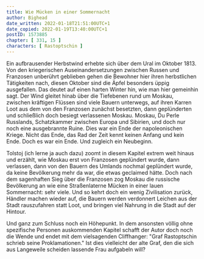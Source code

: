 ```yaml
---
title: Wie Mücken in einer Sommernacht
author: Bighead
date_written: 2022-01-18T21:51:00UTC+1
date_copied: 2022-01-19T13:40:00UTC+1
postID: 1573885
chapter: [ 331, 15 ]
characters: [ Rastoptschin ]
---
```

Ein aufbrausender Herbstwind erhebte sich über dem Ural im Oktober 1813. Von den kriegerischen Auseinandersetzungen zwischen Russen und Franzosen unberührt geblieben gehen die Bewohner hier ihren herbstlichen Tätigkeiten nach, diesen Oktober sind die Äpfel besonders üppig ausgefallen. Das deutet auf einen harten Winter hin, wie man hier gemeinhin sagt. Der Wind gleitet hinab über die Tiefebenen rund um Moskau, zwischen kräftigen Flüssen sind viele Bauern unterwegs, auf ihren Karren Loot aus dem von den Franzosen zunächst besetzten, dann geplünderten und schließlich doch besiegt verlassenen Moskau. Moskau, Du Perle Russlands, Schatzkammer zwischen Europa und Sibirien, und doch nur noch eine ausgebrannte Ruine. Dies war ein Ende der napoleonischen Kriege. Nicht das Ende, das Rad der Zeit kennt keinen Anfang und kein Ende. Doch es war ein Ende. Und zugleich ein Neubeginn.

Tolstoj (ich lerne ja auch dazu) zoomt in diesem Kapitel extrem weit hinaus und erzählt, wie Moskau erst von Franzosen geplündert wurde, dann verlassen, dann von den Bauern des Umlands nochmal geplündert wurde, da keine Bevölkerung mehr da war, die etwas geclaimed hätte. Doch nach dem sagenhaften Sieg über die Franzosen zog Moskau die russische Bevölkerung an wie eine Straßenlaterne Mücken in einer lauen Sommernacht: sehr viele. Und so kehrt doch ein wenig Zivilisation zurück, Händler machen wieder auf, die Bauern werden verdonnert Leichen aus der Stadt rauszufahren statt Loot, und bringen viel Nahrung in die Stadt auf der Hintour.

Und ganz zum Schluss noch ein Höhepunkt. In dem ansonsten völlig ohne spezifische Personen auskommenden Kapitel schafft der Autor doch noch die Wende und endet mit dem vielsagenden Cliffhanger: "Graf Rastoptschin schrieb seine
Proklamationen." Ist dies vielleicht der alte Graf, den die sich aus Langeweile scheiden lassende Frau aufgabeln will?